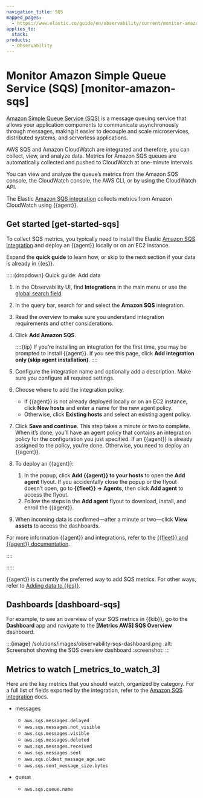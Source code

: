 ```yaml
---
navigation_title: SQS
mapped_pages:
  - https://www.elastic.co/guide/en/observability/current/monitor-amazon-sqs.html
applies_to:
  stack:
products:
  - Observability
---
```




# Monitor Amazon Simple Queue Service (SQS) [monitor-amazon-sqs]


[Amazon Simple Queue Service (SQS)](https://aws.amazon.com/sqs/) is a message queuing service that allows your application components to communicate asynchronously through messages, making it easier to decouple and scale microservices, distributed systems, and serverless applications.

AWS SQS and Amazon CloudWatch are integrated and therefore, you can collect, view, and analyze data. Metrics for Amazon SQS queues are automatically collected and pushed to CloudWatch at one-minute intervals.

You can view and analyze the queue’s metrics from the Amazon SQS console, the CloudWatch console, the AWS CLI, or by using the CloudWatch API.

The Elastic [Amazon SQS integration](https://docs.elastic.co/en/integrations/aws/sqs) collects metrics from Amazon CloudWatch using {{agent}}.


## Get started [get-started-sqs]

To collect SQS metrics, you typically need to install the Elastic [Amazon SQS integration](https://docs.elastic.co/en/integrations/aws/sqs) and deploy an {{agent}} locally or on an EC2 instance.

Expand the **quick guide** to learn how, or skip to the next section if your data is already in {{es}}.

:::::{dropdown} Quick guide: Add data
1. In the Observability UI, find **Integrations** in the main menu or use the [global search field](/explore-analyze/find-and-organize/find-apps-and-objects.md).
2. In the query bar, search for and select the **Amazon SQS** integration.
3. Read the overview to make sure you understand integration requirements and other considerations.
4. Click **Add Amazon SQS**.

    ::::{tip}
    If you’re installing an integration for the first time, you may be prompted to install {{agent}}. If you see this page, click **Add integration only (skip agent installation)**.
    ::::

5. Configure the integration name and optionally add a description. Make sure you configure all required settings.
6. Choose where to add the integration policy.

    * If {{agent}} is not already deployed locally or on an EC2 instance, click **New hosts** and enter a name for the new agent policy.
    * Otherwise, click **Existing hosts** and select an existing agent policy.

7. Click **Save and continue**. This step takes a minute or two to complete. When it’s done, you’ll have an agent policy that contains an integration policy for the configuration you just specified. If an {{agent}} is already assigned to the policy, you’re done. Otherwise, you need to deploy an {{agent}}.
8. To deploy an {{agent}}:

    1. In the popup, click **Add {{agent}} to your hosts** to open the **Add agent** flyout. If you accidentally close the popup or the flyout doesn’t open, go to **{{fleet}} → Agents**, then click **Add agent** to access the flyout.
    2. Follow the steps in the **Add agent** flyout to download, install, and enroll the {{agent}}.

9. When incoming data is confirmed—​after a minute or two—​click **View assets** to access the dashboards.

For more information {{agent}} and integrations, refer to the [{{fleet}} and {{agent}} documentation](/reference/fleet/index.md).

::::


:::::


{{agent}} is currently the preferred way to add SQS metrics. For other ways, refer to [Adding data to {{es}}](/manage-data/ingest.md).


## Dashboards [dashboard-sqs]

For example, to see an overview of your SQS metrics in {{kib}}, go to the **Dashboard** app and navigate to the **[Metrics AWS] SQS Overview** dashboard.

:::{image} /solutions/images/observability-sqs-dashboard.png
:alt: Screenshot showing the SQS overview dashboard
:screenshot:
:::


## Metrics to watch [_metrics_to_watch_3]

Here are the key metrics that you should watch, organized by category. For a full list of fields exported by the integration, refer to the [Amazon SQS integration](https://docs.elastic.co/en/integrations/aws/sqs) docs.

* messages

    * `aws.sqs.messages.delayed`
    * `aws.sqs.messages.not_visible`
    * `aws.sqs.messages.visible`
    * `aws.sqs.messages.deleted`
    * `aws.sqs.messages.received`
    * `aws.sqs.messages.sent`
    * `aws.sqs.oldest_message_age.sec`
    * `aws.sqs.sent_message_size.bytes`

* queue

    * `aws.sqs.queue.name`
